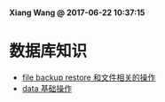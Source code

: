 #### Xiang Wang @ 2017-06-22 10:37:15

# 数据库知识

* [file backup restore 和文件相关的操作](./file脚本数据交互.md)
* [data 基础操作](./data.md)
